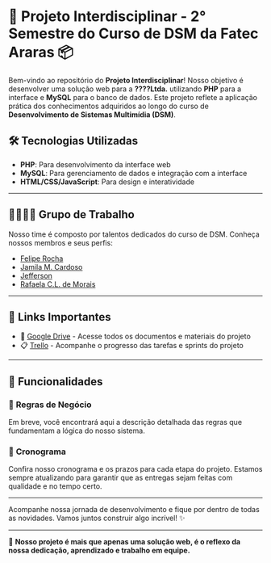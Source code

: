 # 🚀 **Projeto Interdisciplinar - 2° Semestre do Curso de DSM da Fatec Araras** 📦

Bem-vindo ao repositório do **Projeto Interdisciplinar**! Nosso objetivo é desenvolver uma solução web para a **????Ltda.** utilizando **PHP** para a interface e **MySQL** para o banco de dados. Este projeto reflete a aplicação prática dos conhecimentos adquiridos ao longo do curso de **Desenvolvimento de Sistemas Multimídia (DSM)**.

## 🛠️ **Tecnologias Utilizadas**
- **PHP**: Para desenvolvimento da interface web
- **MySQL**: Para gerenciamento de dados e integração com a interface
- **HTML/CSS/JavaScript**: Para design e interatividade

---

## 👩‍💻🧑‍💻 **Grupo de Trabalho**

Nosso time é composto por talentos dedicados do curso de DSM. Conheça nossos membros e seus perfis:

- [Felipe Rocha](https://github.com/FlpRocha236)
- [Jamila M. Cardoso](https://github.com/jmcardoso18)
- [Jefferson](https://github.com/Jefferson434)
- [Rafaela C.L. de Morais](https://github.com/LemesdeMorais)

---

## 📅 **Links Importantes**

- 📂 [Google Drive](https://drive.google.com/drive/folders/1G0fiz9jaCHE2Jrz6SZ2piXqV6l_KrPAp?usp=sharing) - Acesse todos os documentos e materiais do projeto
- 📋 [Trello](https://trello.com/invite/b/67be6b60a2251556f2c94776/ATTIc2d5523ff0fab36a1d3be7a3c511d993CB548127/20251-pi-2) - Acompanhe o progresso das tarefas e sprints do projeto

---

## 🚀 **Funcionalidades**

### 📌 **Regras de Negócio**
Em breve, você encontrará aqui a descrição detalhada das regras que fundamentam a lógica do nosso sistema.

### 📅 **Cronograma**
Confira nosso cronograma e os prazos para cada etapa do projeto. Estamos sempre atualizando para garantir que as entregas sejam feitas com qualidade e no tempo certo.

---

Acompanhe nossa jornada de desenvolvimento e fique por dentro de todas as novidades. Vamos juntos construir algo incrível! ✨

---

🚀 **Nosso projeto é mais que apenas uma solução web, é o reflexo da nossa dedicação, aprendizado e trabalho em equipe.**



